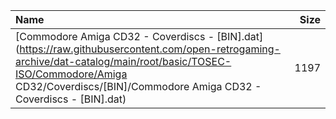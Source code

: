 |Name|Size|
|:---|---:|
|[Commodore Amiga CD32 - Coverdiscs - [BIN].dat](https://raw.githubusercontent.com/open-retrogaming-archive/dat-catalog/main/root/basic/TOSEC-ISO/Commodore/Amiga CD32/Coverdiscs/[BIN]/Commodore Amiga CD32 - Coverdiscs - [BIN].dat)|1197|
